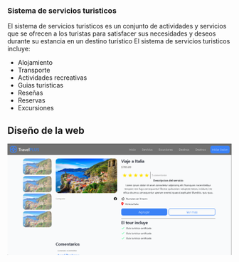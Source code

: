 ### Sistema de servicios turisticos
El sistema de servicios turisticos es un conjunto de actividades y servicios que se ofrecen a los
turistas para satisfacer sus necesidades y deseos durante su estancia en un destino turístico 
El sistema de servicios turisticos incluye:
- Alojamiento
- Transporte
- Actividades recreativas
- Guias turisticas
- Reseñas
- Reservas
- Excursiones

## Diseño de la web
![Frame](./images/Img-page.png)
